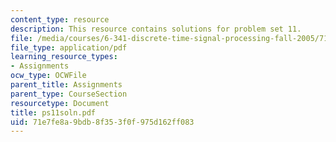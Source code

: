 ```yaml
---
content_type: resource
description: This resource contains solutions for problem set 11.
file: /media/courses/6-341-discrete-time-signal-processing-fall-2005/71e7fe8a9bdb8f353f0f975d162ff083_ps11soln.pdf
file_type: application/pdf
learning_resource_types:
- Assignments
ocw_type: OCWFile
parent_title: Assignments
parent_type: CourseSection
resourcetype: Document
title: ps11soln.pdf
uid: 71e7fe8a-9bdb-8f35-3f0f-975d162ff083
---
```

